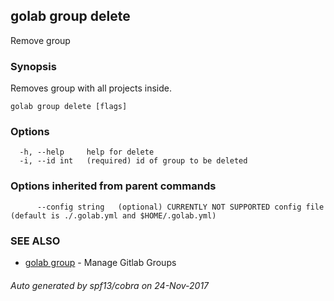 ## golab group delete

Remove group

### Synopsis


Removes group with all projects inside.

```
golab group delete [flags]
```

### Options

```
  -h, --help     help for delete
  -i, --id int   (required) id of group to be deleted
```

### Options inherited from parent commands

```
      --config string   (optional) CURRENTLY NOT SUPPORTED config file (default is ./.golab.yml and $HOME/.golab.yml)
```

### SEE ALSO
* [golab group](golab_group.md)	 - Manage Gitlab Groups

###### Auto generated by spf13/cobra on 24-Nov-2017
